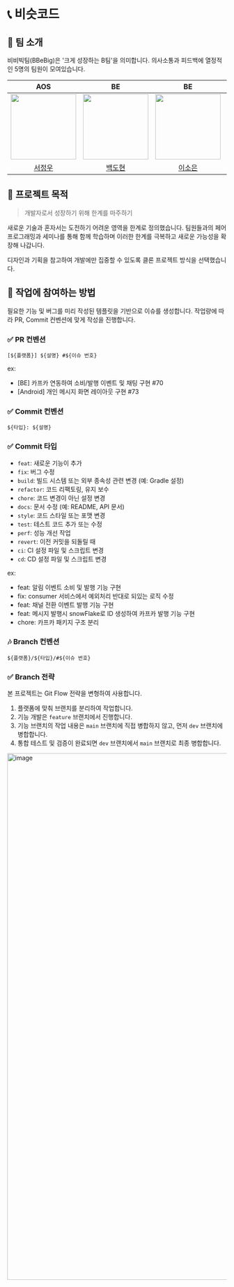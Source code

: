# 📞 비슷코드

## 🙌 팀 소개

비비빅팀(BBeBig)은 '크게 성장하는 B팀'을 의미합니다. 의사소통과 피드백에 열정적인 5명의 팀원이 모여있습니다.

|AOS|BE|BE|FE|FE|
| :-: | :-: | :-: | :-: | :-: |
| <img src="https://avatars.githubusercontent.com/u/59912150?v=4" width="150"> |<img src="https://avatars.githubusercontent.com/u/51228946?v=4" width="150"> |<img src="https://avatars.githubusercontent.com/u/83596813?v=4" width="150"> |<img src="https://avatars.githubusercontent.com/u/101444425?v=4" width="150">|<img src="https://avatars.githubusercontent.com/u/115636461?v=4" width="150">|
| [서정우](https://github.com/SEO-J17)|[백도현](https://github.com/dh1010a)|[이소은](https://github.com/soeun2537)|[김예지](https://github.com/mnbvcxzyj)| [이지형](https://github.com/Zero-1016)|


## 💬 프로젝트 목적

> 개발자로서 성장하기 위해 한계를 마주하기

새로운 기술과 혼자서는 도전하기 어려운 영역을 한계로 정의했습니다. 팀원들과의 페어 프로그래밍과 세미나를 통해 함께 학습하며 이러한 한계를 극복하고 새로운 가능성을 확장해 나갑니다.

디자인과 기획을 참고하여 개발에만 집중할 수 있도록 클론 프로젝트 방식을 선택했습니다.

## 💁 작업에 참여하는 방법

필요한 기능 및 버그를 미리 작성된 템플릿을 기반으로 이슈를 생성합니다. 작업량에 따라 PR, Commit 컨벤션에 맞게 작성을 진행합니다.

### ✅ PR 컨벤션

```
[${플랫폼}] ${설명} #${이슈 번호}
```
ex: 
  - [BE] 카프카 연동하여 소비/발행 이벤트 및 채팅 구현 #70
  - [Android] 개인 메시지 화면 레이아웃 구현 #73

### ✅ Commit 컨벤션

```
${타입}: ${설명}
```

### ✅ Commit 타입

- `feat`: 새로운 기능이 추가
- `fix`: 버그 수정
- `build`: 빌드 시스템 또는 외부 종속성 관련 변경 (예: Gradle 설정)
- `refactor`: 코드 리팩토링, 유지 보수
- `chore`: 코드 변경이 아닌 설정 변경
- `docs`: 문서 수정 (예: README, API 문서)
- `style`: 코드 스타일 또는 포맷 변경
- `test`: 테스트 코드 추가 또는 수정
- `perf`: 성능 개선 작업
- `revert`: 이전 커밋을 되돌릴 때
- `ci`: CI 설정 파일 및 스크립트 변경
- `cd`: CD 설정 파일 및 스크립트 변경

ex:
  - feat: 알림 이벤트 소비 및 발행 기능 구현
  - fix: consumer 서비스에서 예외처리 반대로 되있는 로직 수정
  - feat: 채널 전환 이벤트 발행 기능 구현
  - feat: 메시지 발행시 snowFlake로 ID 생성하여 카프카 발행 기능 구현
  - chore: 카프카 패키지 구조 분리

### 🎶 Branch 컨벤션

```
${플랫폼}/${타입}/#${이슈 번호}
```

### ✅ Branch 전략
본 프로젝트는 Git Flow 전략을 변형하여 사용합니다.

1. 플랫폼에 맞춰 브랜치를 분리하여 작업합니다.
2. 기능 개발은 `feature` 브랜치에서 진행합니다.
3. 기능 브랜치의 작업 내용은 `main` 브랜치에 직접 병합하지 않고, 먼저 `dev` 브랜치에 병합합니다.
4. 통합 테스트 및 검증이 완료되면 `dev` 브랜치에서 `main` 브랜치로 최종 병합합니다.


<img width="1208" alt="image" src="https://github.com/user-attachments/assets/93b3422e-8b28-49bc-9696-e6dc33ae3485" />
